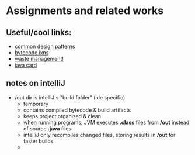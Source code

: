 # Assignments and related works  


## Useful/cool links: 

- [common design patterns](https://www.digitalocean.com/community/tutorials/java-design-patterns-example-tutorial)
- [bytecode ixns](https://en.wikipedia.org/wiki/List_of_Java_bytecode_instructions) 
- [waste management!](https://www.oracle.com/webfolder/technetwork/tutorials/obe/java/gc01/index.html)
- [java card](https://en.wikipedia.org/wiki/Java_Card) 


## notes on intelliJ 

- /out dir is intelliJ's "build folder" (ide specific)
  - temporary
  - contains compiled bytecode & build artifacts 
  - keeps project organized & clean 
  - when running programs, JVM executes __.class__ files from __/out__ instead of source __.java__ files 
  - intelliJ only recompiles changed files, storing results in __/out__ for faster builds 
  - 
